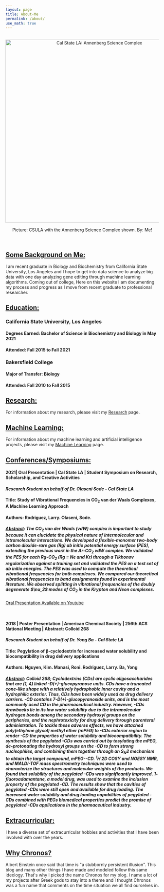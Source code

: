 ```yaml
---
layout: page
title: About-Me
permalink: /about/
use_math: true
---
```


<style type="text/css" media="screen">
  .container {
    text-align: center;
  }

</style>

<br>


<div class="container">
<img width="600" img src="https://i.ibb.co/SNKLbTp/csulapic.png" alt="Cal State LA: Annenberg Science Complex">
<p>Picture: CSULA with the Annenberg Science Complex shown. By: Me!</p>
</div>

<br>

<h2><u> Some Background on Me: </u></h2>

I am recent graduate in Biology and Biochemistry from California State University, Los Angeles and I hope to get into data science to analyze big data with one day analyzing gene editing through machine learning algorithms. Coming out of college, Here on this website I am documenting my process and progress as I move from recent graduate to professional researcher.

<h2><u> Education: </u></h2> 

<h3>California State University, Los Angeles</h3>

<h4>Degrees Earned: Bachelor of Science in Biochemistry and Biology in May 2021</h4>

<h4>Attended: Fall 2015 to Fall 2021</h4>


<h3>Bakersfield College</h3>

<h4>Major of Transfer: Biology</h4>

<h4>Attended: Fall 2010 to Fall 2015</h4>


<h2><u> Research: </u></h2> 
For information about my research, please visit my <a href="/research/">Research</a> page.

<h2><u> Machine Learning: </u></h2> 
For information about my machine learning and artificial intelligence projects, please visit my <a href="/artificialintelligence/">Machine Learning</a> page.

<h2><u> Conferences/Symposiums: </u></h2>


<h4><b>2021| Oral Presentation | Cal State LA | Student Symposium on Research, Scholarship, and Creative Activities</b></h4>

<h4><i>Research Student on behalf of Dr. Olaseni Sode - Cal State LA</i></h4>

<h4><b>Title: Study of Vibrational Frequencies in CO<sub>2</sub> van der Waals Complexes, A Machine Learning Approach</b></h4>

<h4>Authors: Rodriguez, Larry. Olaseni, Sode.</h4>

<h5><u>Abstract</u>: The CO<sub>2</sub> van der Waals (vdW) complex is important to study because it can elucidate the physical nature of intermolecular and intramolecular interactions. We developed a flexible-monomer two-body carbon dioxide-rare gas (Rg) <i> ab initio </i> potential energy surface (PES), extending the previous work in the Ar-CO<sub>2</sub>  vdW complex. We validated the PES for each Rg-CO<sub>2</sub>  (Rg = Ne and Kr) through a Tikhonov regularization against a training set and validated the PES on a test set of <i> ab initio </i> energies. The PES was used to compute the theoretical vibrational frequencies for both complexes. We compared our theoretical vibrational frequencies to band assignments found in experimental literature. We observed splitting in vibrational frequencies of the doubly degenerate $\nu_2$ modes of CO<sub>2</sub>  in the Krypton and Neon complexes.</h5>

<a href="https://www.youtube.com/watch?v=72dYTNtnTlg">Oral Presentation Available on Youtube</a>

<br>

<h4><b>2018 | Poster Presentation | American Chemical Society | 256th ACS National Meeting | Abstract: Colloid 268 </b></h4>

<h4><i>Research Student on behalf of Dr. Yong Ba - Cal State LA</i></h4>

<h4><b>Title: Pegylation of β-cyclodextrin for increased water solubility and biocompatibility in drug
delivery applications</b></h4>

<h4>Authors: Nguyen, Kim. Manasi, Roni. Rodriguez, Larry. Ba, Yong</h4>

<h5><u>Abstract</u>: Colloid 268; Cyclodextrins (CDs) are cyclic oligosaccharides that are (1, 4) linked -D(+)-glucopyranose units. CDs have a truncated cone-like shape with a relatively hydrophobic inner cavity and a hydrophilic exterior. Thus, CDs have been widely used as drug delivery carriers. -CD contains 7-D(+)-glucopyranoside units, and is the most commonly used CD in the pharmaceutical industry. However, -CDs drawbacks lie in its low water
solubility due to the intramolecular hydrogen bonds among the secondary hydroxyl groups on the peripheries,
and the nephrotoxicity for drug delivery through parenteral administration. To tackle these adverse effects, we
have attached poly(ethylene glycol) methyl ether (mPEG) to -CDs exterior region to render -CD the properties of
water solubility and biocompatibility. The synthesis of the pegylated -CDs was carried out by tosylating the
mPEG, de-protonating the hydroxyl groups on the -CD to form strong nucleophiles, and combining them
together through an S<sub>N</sub>2 mechanism to obtain the target compound, mPEG--CD. <sup>1</sup>H 2D COSY and NOESY
NMR, and MALDI-TOF mass spectrometry techniques were used to characterize the structures and molecular
weights of the products. We found that solubility of the pegylated -CDs was significantly improved. 1-
fluoroadamantane, a model drug, was used to examine the inclusion property of the pegylated -CD. The results
show that the cavities of pegylated -CDs were still open and available for drug loading. The increased water
solubility and drug loading capabilities of pegylated -CDs combined with PEGs biomedical properties predict
the promise of pegylated -CDs applications in the pharmaceutical industry.
</h5>

<h2><u> Extracurricular: </u></h2> 

I have a diverse set of extracurricular hobbies and activities that I have been involved with over the years. 

<h2><u> Why Chronos? </u></h2> 

Albert Einstein once said that time is "a stubbornly persistent illusion". This blog and many other things I have made and modeled follow this same ideology. That's why I picked the name Chronos for my blog. I name a lot of my projects after Greek gods to stay into a theme and I thought Chronos was a fun name that comments on the time situation we all find ourselves in. 

